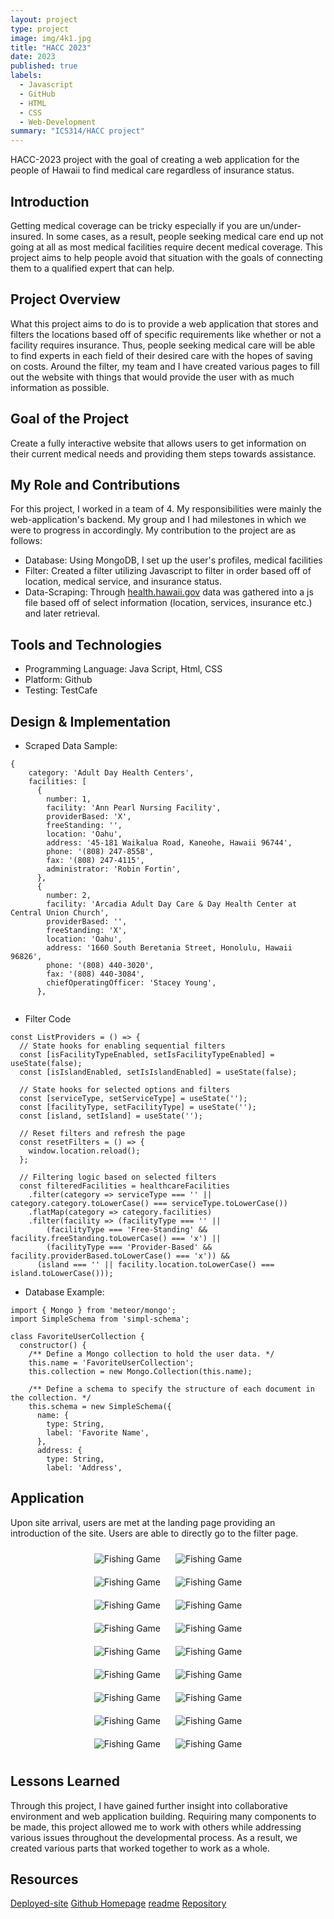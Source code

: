 ```yaml
---
layout: project
type: project
image: img/4k1.jpg  
title: "HACC 2023"
date: 2023
published: true
labels:
  - Javascript
  - GitHub
  - HTML
  - CSS
  - Web-Development
summary: "ICS314/HACC project"
---
```


<!-- Brief project summary -->
HACC-2023 project with the goal of creating a web application for the people of Hawaii to find medical care regardless of insurance status. 

## Introduction

Getting medical coverage can be tricky especially if you are un/under-insured. In some cases, as a result, people seeking medical care end up not going at all as most medical facilities require decent medical coverage. This project aims to help people avoid that situation with the goals of connecting them to a qualified expert that can help.


## Project Overview

What this project aims to do is to provide a web application that stores and filters the locations based off of specific requirements like whether or not a facility requires insurance. Thus, people seeking medical care will be able to find experts in each field of their desired care with the hopes of saving on costs. Around the filter, my team and I have created various pages to fill out the website with things that would provide the user with as much information as possible. 

## Goal of the Project

Create a fully interactive website that allows users to get information on their current medical needs and providing them steps towards assistance. 

## My Role and Contributions

For this project, I worked in a team of 4. My responsibilities were mainly the web-application's backend. My group and I had milestones in which we were to progress in accordingly. My contribution to the project are as follows: 
- Database: Using MongoDB, I set up the user's profiles, medical facilities
- Filter: Created a filter utilizing Javascript to filter in order based off of location, medical service, and insurance status.
- Data-Scraping: Through [health.hawaii.gov](https://health.hawaii.gov/ohca/medicare-facilities/) data was gathered into a js file based off of select information (location, services, insurance etc.) and later retrieval.


## Tools and Technologies
- Programming Language: Java Script, Html, CSS
- Platform: Github
- Testing: TestCafe



## Design & Implementation
- Scraped Data Sample:
```
{
    category: 'Adult Day Health Centers',
    facilities: [
      {
        number: 1,
        facility: 'Ann Pearl Nursing Facility',
        providerBased: 'X',
        freeStanding: '',
        location: 'Oahu',
        address: '45-181 Waikalua Road, Kaneohe, Hawaii 96744',
        phone: '(808) 247-8558',
        fax: '(808) 247-4115',
        administrator: 'Robin Fortin',
      },
      {
        number: 2,
        facility: 'Arcadia Adult Day Care & Day Health Center at Central Union Church',
        providerBased: '',
        freeStanding: 'X',
        location: 'Oahu',
        address: '1660 South Beretania Street, Honolulu, Hawaii 96826',
        phone: '(808) 440-3020',
        fax: '(808) 440-3084',
        chiefOperatingOfficer: 'Stacey Young',
      },  
      
```

- Filter Code 
```
const ListProviders = () => {
  // State hooks for enabling sequential filters
  const [isFacilityTypeEnabled, setIsFacilityTypeEnabled] = useState(false);
  const [isIslandEnabled, setIsIslandEnabled] = useState(false);

  // State hooks for selected options and filters
  const [serviceType, setServiceType] = useState('');
  const [facilityType, setFacilityType] = useState('');
  const [island, setIsland] = useState('');

  // Reset filters and refresh the page
  const resetFilters = () => {
    window.location.reload();
  };

  // Filtering logic based on selected filters
  const filteredFacilities = healthcareFacilities
    .filter(category => serviceType === '' || category.category.toLowerCase() === serviceType.toLowerCase())
    .flatMap(category => category.facilities)
    .filter(facility => (facilityType === '' ||
        (facilityType === 'Free-Standing' && facility.freeStanding.toLowerCase() === 'x') ||
        (facilityType === 'Provider-Based' && facility.providerBased.toLowerCase() === 'x')) &&
      (island === '' || facility.location.toLowerCase() === island.toLowerCase())); 
```
- Database Example:
```
import { Mongo } from 'meteor/mongo';
import SimpleSchema from 'simpl-schema';

class FavoriteUserCollection {
  constructor() {
    /** Define a Mongo collection to hold the user data. */
    this.name = 'FavoriteUserCollection';
    this.collection = new Mongo.Collection(this.name);

    /** Define a schema to specify the structure of each document in the collection. */
    this.schema = new SimpleSchema({
      name: {
        type: String,
        label: 'Favorite Name',
      },
      address: {
        type: String,
        label: 'Address',
```

## Application
Upon site arrival, users are met at the landing page providing an introduction of the site. Users are able to directly go to the filter page.
    <div style="text-align: center;">
        <img src="/img/pono/1.PNG" alt="Fishing Game" style="max-width: 800px; display: inline-block; margin: 10px;" />
        <img src="/img/pono/2.PNG" alt="Fishing Game" style="max-width: 800px; display: inline-block; margin: 10px;" />
    </div>
    <div style="text-align: center;">
        <img src="/img/pono/3.PNG" alt="Fishing Game" style="max-width: 800px; display: inline-block; margin: 10px;" />
        <img src="/img/pono/4.PNG" alt="Fishing Game" style="max-width: 800px; display: inline-block; margin: 10px;" />
    </div>
    <div style="text-align: center;">
        <img src="/img/pono/5.PNG" alt="Fishing Game" style="max-width: 800px; display: inline-block; margin: 10px;" />
        <img src="/img/pono/6.PNG" alt="Fishing Game" style="max-width: 800px; display: inline-block; margin: 10px;" />
    </div>
    <div style="text-align: center;">
        <img src="/img/pono/7.PNG" alt="Fishing Game" style="max-width: 800px; display: inline-block; margin: 10px;" />
        <img src="/img/pono/8.PNG" alt="Fishing Game" style="max-width: 800px; display: inline-block; margin: 10px;" />
    </div>
    <div style="text-align: center;">
        <img src="/img/pono/9.PNG" alt="Fishing Game" style="max-width: 800px; display: inline-block; margin: 10px;" />
        <img src="/img/pono/10.PNG" alt="Fishing Game" style="max-width: 800px; display: inline-block; margin: 10px;" />
    </div>
    <div style="text-align: center;">
        <img src="/img/pono/11.PNG" alt="Fishing Game" style="max-width: 800px; display: inline-block; margin: 10px;" />
        <img src="/img/pono/12.PNG" alt="Fishing Game" style="max-width: 800px; display: inline-block; margin: 10px;" />
    </div>
    <div style="text-align: center;">
        <img src="/img/pono/13.PNG" alt="Fishing Game" style="max-width: 800px; display: inline-block; margin: 10px;" />
        <img src="/img/pono/14.PNG" alt="Fishing Game" style="max-width: 800px; display: inline-block; margin: 10px;" />
    </div>
    <div style="text-align: center;">
        <img src="/img/pono/15.PNG" alt="Fishing Game" style="max-width: 800px; display: inline-block; margin: 10px;" />
        <img src="/img/pono/16.PNG" alt="Fishing Game" style="max-width: 800px; display: inline-block; margin: 10px;" />
    </div>
    <div style="text-align: center;">
        <img src="/img/pono/17.PNG" alt="Fishing Game" style="max-width: 800px; display: inline-block; margin: 10px;" />
        <img src="/img/pono/18.PNG" alt="Fishing Game" style="max-width: 800px; display: inline-block; margin: 10px;" />
    </div>


## Lessons Learned

Through this project, I have gained further insight into collaborative environment and web application building. Requiring many components to be made, this project allowed me to work with others while addressing various issues throughout the developmental process. As a result, we created various parts that worked together to work as a whole. 







## Resources

[Deployed-site](https://ponohealthproviders.com/)
[Github Homepage](https://team-jackfruit.github.io/PonoHealthProviders/)
[readme](https://github.com/team-jackfruit/PonoHealthProviders/blob/main/README.md)
[Repository](https://github.com/team-jackfruit/PonoHealthProviders)


